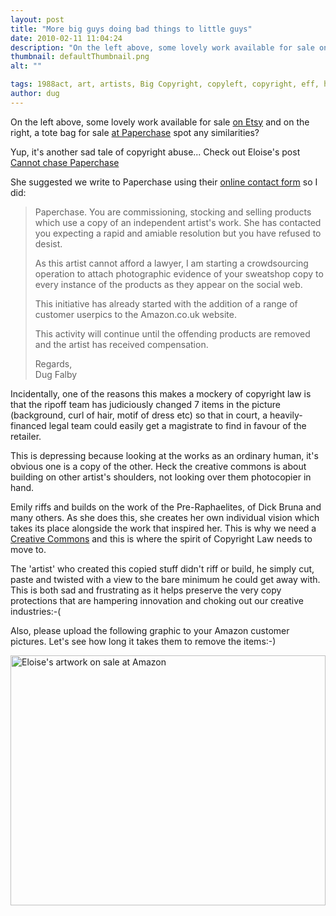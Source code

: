 ```yaml
---
layout: post
title: "More big guys doing bad things to little guys"
date: 2010-02-11 11:04:24
description: "On the left above, some lovely work available for sale on Etsy and on the right, a tote bag for sale at Paperchase spot any similarities? Yup, it&#8217;s another sad tale of copyright abuse&#8230; Check out Eloise&#8217;s post Cannot chase&#8230;"
thumbnail: defaultThumbnail.png
alt: ""

tags: 1988act, art, artists, Big Copyright, copyleft, copyright, eff, hiddeneloise, patents
author: dug
---
```


<p>On the left above, some lovely work available for sale <a href="http://www.etsy.com/view_listing.php?listing_id=40133969">on Etsy</a> and on the right, a tote bag for sale <a href="http://printpattern.blogspot.com/2009/10/paperchase-bags.html">at Paperchase</a> spot any similarities?</p>

<p>Yup, it's another sad tale of copyright abuse... Check out Eloise's post <a href="http://hidenseek.typepad.com/come_out_come_out/2010/02/cannot-chase-paperchase.html">Cannot chase Paperchase</a></p>

<p>She suggested we write to Paperchase using their <a href="http://www.paperchase.co.uk/index.php?j=gform.php&amp;mod=comms&amp;t=contact.htm">online contact form</a> so I did:</p>

<blockquote><p>Paperchase. You are commissioning, stocking and selling products which use a copy of an independent artist's work. She has contacted you expecting a rapid and amiable resolution but you have refused to desist.</p>

<p>As this artist cannot afford a lawyer, I am starting a crowdsourcing operation to attach photographic evidence of your sweatshop copy to every instance of the products as they appear on the social web.</p>

<p>This initiative has already started with the addition of a range of customer userpics to the Amazon.co.uk website.</p>

<p>This activity will continue until the offending products are removed and the artist has received compensation.</p>

<p>Regards,<br />
Dug Falby</p>
</blockquote>

<p>Incidentally, one of the reasons this makes a mockery of copyright law is that the ripoff team has judiciously changed 7 items in the picture (background, curl of hair, motif of dress etc) so that in court, a heavily-financed legal team could easily get a magistrate to find in favour of the retailer.</p>

<p>This is depressing because looking at the works as an ordinary human, it's obvious one is a copy of the other. Heck the creative commons is about building on other artist's shoulders, not looking over them photocopier in hand.</p>

<p>Emily riffs and builds on the work of the Pre-Raphaelites, of Dick Bruna and many others. As she does this, she creates her own individual vision which takes its place alongside the work that inspired her. This is why we need a <a href="http://creativecommons.org/">Creative Commons</a> and this is where the spirit of Copyright Law needs to move to.</p>

<p>The 'artist' who created this copied stuff didn't riff or build, he simply cut, paste and twisted with a view to the bare minimum he could get away with. This is both sad and frustrating as it helps preserve the very copy protections that are hampering innovation and choking out our creative industries:-(</p>

<p>Also, please upload the following graphic to your Amazon customer pictures. Let's see how long it takes them to remove the items:-)</p>

<p><img alt="Eloise's artwork on sale at Amazon" src="http://www.donkeyontheedge.com/i/eloise-copied.png" width="504" height="400"  style="" /></p>
